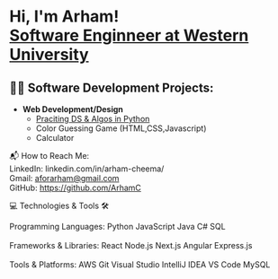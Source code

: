 <h1>Hi, I'm Arham! <br/><a href="https://www.linkedin.com/in/arham-cheema-921ba7296/">Software Enginneer at Western University</a></h1>

<h2>👨‍💻 Software Development Projects:</h2>

- <b>Web Development/Design</b>
  - [Praciting DS & Algos in Python](https://github.com/joshmadakor1/Algorithms-Practice)
  - Color Guessing Game (HTML,CSS,Javascript)
  - Calculator

📬 How to Reach Me:<br>
LinkedIn: linkedin.com/in/arham-cheema/  <br>
Gmail: aforarham@gmail.com <br>
GitHub: https://github.com/ArhamC<br>

💻 Technologies & Tools 🛠️<br>

Programming Languages:
Python JavaScript Java C# SQL
<br><br>
Frameworks & Libraries:
React Node.js Next.js Angular Express.js
<br><br>
Tools & Platforms:
AWS Git Visual Studio IntelliJ IDEA VS Code MySQL

